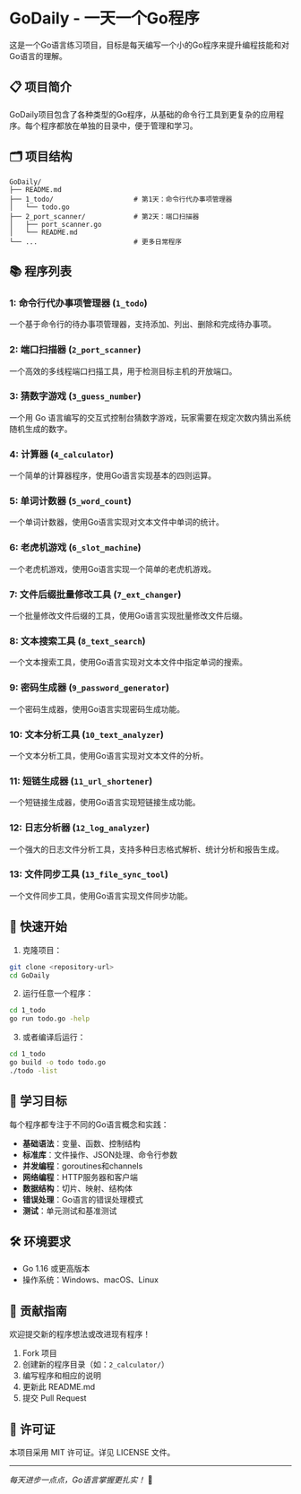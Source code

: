 # GoDaily - 一天一个Go程序

这是一个Go语言练习项目，目标是每天编写一个小的Go程序来提升编程技能和对Go语言的理解。

## 📋 项目简介

GoDaily项目包含了各种类型的Go程序，从基础的命令行工具到更复杂的应用程序。每个程序都放在单独的目录中，便于管理和学习。

## 🗂️ 项目结构

```
GoDaily/
├── README.md
├── 1_todo/                    # 第1天：命令行代办事项管理器
│   └── todo.go
├── 2_port_scanner/            # 第2天：端口扫描器
│   ├── port_scanner.go
│   └── README.md
└── ...                        # 更多日常程序
```

## 📚 程序列表

### 1: 命令行代办事项管理器 (`1_todo`)

一个基于命令行的待办事项管理器，支持添加、列出、删除和完成待办事项。

### 2: 端口扫描器 (`2_port_scanner`)

一个高效的多线程端口扫描工具，用于检测目标主机的开放端口。

### 3: 猜数字游戏 (`3_guess_number`)

一个用 Go 语言编写的交互式控制台猜数字游戏，玩家需要在规定次数内猜出系统随机生成的数字。

### 4: 计算器 (`4_calculator`)

一个简单的计算器程序，使用Go语言实现基本的四则运算。

### 5: 单词计数器 (`5_word_count`)

一个单词计数器，使用Go语言实现对文本文件中单词的统计。

### 6: 老虎机游戏 (`6_slot_machine`)

一个老虎机游戏，使用Go语言实现一个简单的老虎机游戏。

### 7: 文件后缀批量修改工具 (`7_ext_changer`)

一个批量修改文件后缀的工具，使用Go语言实现批量修改文件后缀。

### 8: 文本搜索工具 (`8_text_search`)

一个文本搜索工具，使用Go语言实现对文本文件中指定单词的搜索。

### 9: 密码生成器 (`9_password_generator`)

一个密码生成器，使用Go语言实现密码生成功能。

### 10: 文本分析工具 (`10_text_analyzer`)

一个文本分析工具，使用Go语言实现对文本文件的分析。

### 11: 短链生成器 (`11_url_shortener`)

一个短链接生成器，使用Go语言实现短链接生成功能。

### 12: 日志分析器 (`12_log_analyzer`)

一个强大的日志文件分析工具，支持多种日志格式解析、统计分析和报告生成。

### 13: 文件同步工具 (`13_file_sync_tool`)

一个文件同步工具，使用Go语言实现文件同步功能。



## 🚀 快速开始

1. 克隆项目：
```bash
git clone <repository-url>
cd GoDaily
```

2. 运行任意一个程序：
```bash
cd 1_todo
go run todo.go -help
```

3. 或者编译后运行：
```bash
cd 1_todo
go build -o todo todo.go
./todo -list
```

## 📖 学习目标

每个程序都专注于不同的Go语言概念和实践：

- **基础语法**：变量、函数、控制结构
- **标准库**：文件操作、JSON处理、命令行参数
- **并发编程**：goroutines和channels
- **网络编程**：HTTP服务器和客户端
- **数据结构**：切片、映射、结构体
- **错误处理**：Go语言的错误处理模式
- **测试**：单元测试和基准测试

## 🛠️ 环境要求

- Go 1.16 或更高版本
- 操作系统：Windows、macOS、Linux

## 📝 贡献指南

欢迎提交新的程序想法或改进现有程序！

1. Fork 项目
2. 创建新的程序目录（如：`2_calculator/`）
3. 编写程序和相应的说明
4. 更新此 README.md
5. 提交 Pull Request

## 📄 许可证

本项目采用 MIT 许可证。详见 LICENSE 文件。

---

*每天进步一点点，Go语言掌握更扎实！* 🚀
